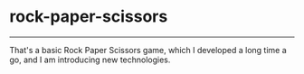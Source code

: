 # rock-paper-scissors


-----
That's a basic Rock Paper Scissors game, which I developed a long time a go, and I am introducing new technologies.
